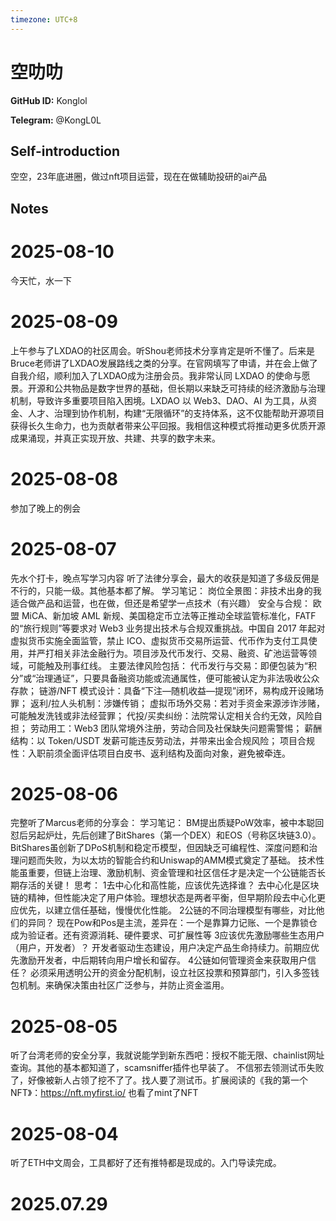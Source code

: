 ```yaml
---
timezone: UTC+8
---
```


# 空叻叻

**GitHub ID:** Konglol

**Telegram:** @KongL0L

## Self-introduction

空空，23年底进圈，做过nft项目运营，现在在做辅助投研的ai产品

## Notes

<!-- Content_START -->
# 2025-08-10

今天忙，水一下

# 2025-08-09

上午参与了LXDAO的社区周会。听Shou老师技术分享肯定是听不懂了。后来是Bruce老师讲了LXDAO发展路线之类的分享。在官网填写了申请，并在会上做了自我介绍，顺利加入了LXDAO成为注册会员。我非常认同 LXDAO 的使命与愿景。开源和公共物品是数字世界的基础，但长期以来缺乏可持续的经济激励与治理机制，导致许多重要项目陷入困境。LXDAO 以 Web3、DAO、AI 为工具，从资金、人才、治理到协作机制，构建“无限循环”的支持体系，这不仅能帮助开源项目获得长久生命力，也为贡献者带来公平回报。我相信这种模式将推动更多优质开源成果涌现，并真正实现开放、共建、共享的数字未来。

# 2025-08-08

参加了晚上的例会

# 2025-08-07

先水个打卡，晚点写学习内容
听了法律分享会，最大的收获是知道了多级反佣是不行的，只能一级。其他基本都了解。
学习笔记：
岗位全景图：非技术出身的我适合做产品和运营，也在做，但还是希望学一点技术（有兴趣）
安全与合规：
欧盟 MiCA、新加坡 AML 新规、美国稳定币立法等正推动全球监管标准化，FATF 的“旅行规则”等要求对 Web3 业务提出技术与合规双重挑战。中国自 2017 年起对虚拟货币实施全面监管，禁止 ICO、虚拟货币交易所运营、代币作为支付工具使用，并严打相关非法金融行为。项目涉及代币发行、交易、融资、矿池运营等领域，可能触及刑事红线。
主要法律风险包括：
代币发行与交易：即便包装为“积分”或“治理通证”，只要具备融资功能或流通属性，便可能被认定为非法吸收公众存款；
链游/NFT 模式设计：具备“下注—随机收益—提现”闭环，易构成开设赌场罪；
返利/拉人头机制：涉嫌传销；
虚拟币场外交易：若对手资金来源涉诈涉赌，可能触发洗钱或非法经营罪；
代投/买卖纠纷：法院常认定相关合约无效，风险自担；
劳动用工：Web3 团队常境外注册，劳动合同及社保缺失问题需警惕；
薪酬结构：以 Token/USDT 发薪可能违反劳动法，并带来出金合规风险；
项目合规性：入职前须全面评估项目白皮书、返利结构及面向对象，避免被牵连。

# 2025-08-06

完整听了Marcus老师的分享会：
学习笔记：
BM提出质疑PoW效率，被中本聪回怼后另起炉灶，先后创建了BitShares（第一个DEX）和EOS（号称区块链3.0）。BitShares虽创新了DPoS机制和稳定币模型，但因缺乏可编程性、深度问题和治理问题而失败，为以太坊的智能合约和Uniswap的AMM模式奠定了基础。
技术性能虽重要，但链上治理、激励机制、资金管理和社区信任才是决定一个公链能否长期存活的关键！
思考：
1去中心化和高性能，应该优先选择谁？
去中心化是区块链的精神，但性能决定了用户体验。理想状态是两者平衡，但早期阶段去中心化更应优先，以建立信任基础，慢慢优化性能。
2公链的不同治理模型有哪些，对比他们的异同？
现在Pow和Pos是主流，差异在：一个是靠算力记账、一个是靠锁仓成为验证者。还有资源消耗、硬件要求、可扩展性等
3应该优先激励哪些生态用户（用户，开发者）？
开发者驱动生态建设，用户决定产品生命持续力。前期应优先激励开发者，中后期转向用户增长和留存。
4公链如何管理资金来获取用户信任？
必须采用透明公开的资金分配机制，设立社区投票和预算部门，引入多签钱包机制。来确保决策由社区广泛参与，并防止资金滥用。

# 2025-08-05

听了台湾老师的安全分享，我就说能学到新东西吧：授权不能无限、chainlist网址查询。其他的基本都知道了，scamsniffer插件也早装了。
不信邪去领测试币失败了，好像被新人占领了挖不了了。找人要了测试币。扩展阅读的《我的第一个 NFT》：https://nft.myfirst.io/ 也看了mint了NFT

# 2025-08-04

听了ETH中文周会，工具都好了还有推特都是现成的。入门导读完成。

# 2025.07.29


<!-- Content_END -->
